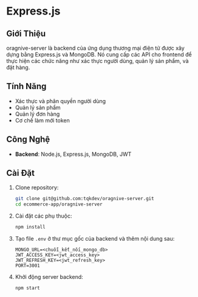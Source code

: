 #  Express.js 

## Giới Thiệu
oragnive-server là backend của ứng dụng thương mại điện tử được xây dựng bằng Express.js và MongoDB. Nó cung cấp các API cho frontend để thực hiện các chức năng như xác thực người dùng, quản lý sản phẩm, và đặt hàng.
## Tính Năng
- Xác thực và phân quyền người dùng
- Quản lý sản phẩm
- Quản lý đơn hàng
- Cơ chế làm mới token

## Công Nghệ
- **Backend**: Node.js, Express.js, MongoDB, JWT

## Cài Đặt

1. Clone repository:

    ```sh
    git clone git@github.com:tqkdev/oragnive-server.git
    cd ecommerce-app/oragnive-server
    ```

2. Cài đặt các phụ thuộc:

    ```sh
    npm install
    ```

3. Tạo file `.env` ở thư mục gốc của backend và thêm nội dung sau:

    ```env
    MONGO_URL=<chuỗi_kết_nối_mongo_db>
    JWT_ACCESS_KEY=<jwt_access_key>
    JWT_REFRESH_KEY=<jwt_refresh_key>
    PORT=3001
    ```

4. Khởi động server backend:

    ```sh
    npm start
    ```

